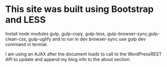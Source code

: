 # This site was built using Bootstrap and LESS 
Install node modules gulp, gulp-copy, gulp-less, gulp-browser-sync,gulp-clean-css,
gulp-uglify and to run in dev browser-sync use gulp dev command in termial.

I am using an AJAX after the document loads to call to the WordPressREST API to update and append my blog info to the about section.

